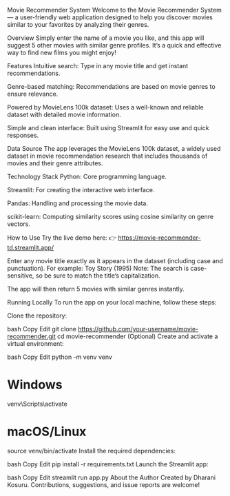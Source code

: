 Movie Recommender System
Welcome to the Movie Recommender System — a user-friendly web application designed to help you discover movies similar to your favorites by analyzing their genres.

Overview
Simply enter the name of a movie you like, and this app will suggest 5 other movies with similar genre profiles. It’s a quick and effective way to find new films you might enjoy!

Features
Intuitive search: Type in any movie title and get instant recommendations.

Genre-based matching: Recommendations are based on movie genres to ensure relevance.

Powered by MovieLens 100k dataset: Uses a well-known and reliable dataset with detailed movie information.

Simple and clean interface: Built using Streamlit for easy use and quick responses.

Data Source
The app leverages the MovieLens 100k dataset, a widely used dataset in movie recommendation research that includes thousands of movies and their genre attributes.

Technology Stack
Python: Core programming language.

Streamlit: For creating the interactive web interface.

Pandas: Handling and processing the movie data.

scikit-learn: Computing similarity scores using cosine similarity on genre vectors.

How to Use
Try the live demo here:
👉 https://movie-recommender-td.streamlit.app/

Enter any movie title exactly as it appears in the dataset (including case and punctuation). For example:
Toy Story (1995)
Note: The search is case-sensitive, so be sure to match the title’s capitalization.

The app will then return 5 movies with similar genres instantly.


Running Locally
To run the app on your local machine, follow these steps:

Clone the repository:

bash
Copy
Edit
git clone https://github.com/your-username/movie-recommender.git
cd movie-recommender
(Optional) Create and activate a virtual environment:

bash
Copy
Edit
python -m venv venv
# Windows
venv\Scripts\activate
# macOS/Linux
source venv/bin/activate
Install the required dependencies:

bash
Copy
Edit
pip install -r requirements.txt
Launch the Streamlit app:

bash
Copy
Edit
streamlit run app.py
About the Author
Created by Dharani Kosuru. Contributions, suggestions, and issue reports are welcome!